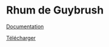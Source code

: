 # Rhum de Guybrush


[Documentation](https://github.com/Tom60chat/Rhum-de-Guybrush/blob/master/Doxygen/latex/refman.pdf)

[Télécharger](https://github.com/Tom60chat/Rhum-de-Guybrush/releases)
